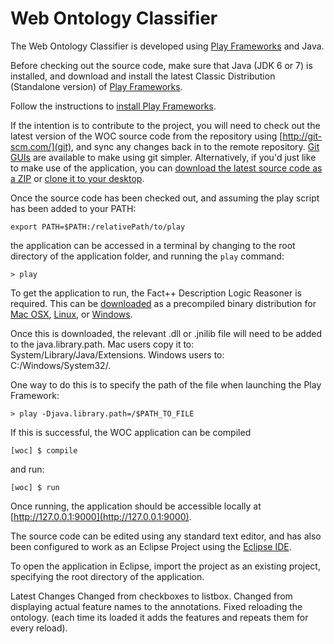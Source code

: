 Web Ontology Classifier
===

The Web Ontology Classifier is developed using [Play Frameworks](http://www.playframework.com/) and Java.

Before checking out the source code, make sure that Java (JDK 6 or 7) is installed, and download and install the latest Classic Distribution (Standalone version) of [Play Frameworks](http://www.playframework.com/download).

Follow the instructions to [install Play Frameworks](http://www.playframework.com/documentation/2.2.x/Installing).

If the intention is to contribute to the project, you will need to check out the latest version of the WOC source code from the repository using [http://git-scm.com/](git), and sync any changes back in to the remote repository. [Git GUIs](http://git-scm.com/downloads/guis) are available to make using git simpler.
Alternatively, if you'd just like to make use of the application, you can [download the latest source code as a ZIP](https://github.com/jembi/woc/archive/master.zip) or [clone it to your desktop](github-mac://openRepo/https://github.com/jembi/woc).

Once the source code has been checked out, and assuming the play script has been added to your PATH:
```
export PATH=$PATH:/relativePath/to/play
```
the application can be accessed in a terminal by changing to the root directory of the application folder, and running the  `play` command:
```
> play
```

To get the application to run, the Fact++ Description Logic Reasoner is required. This can be [downloaded](https://code.google.com/p/factplusplus/downloads/list) as a precompiled binary distribution for [Mac OSX](https://code.google.com/p/factplusplus/downloads/detail?name=FaCTpp-OSX-v1.6.2.zip&can=2&q=), [Linux](https://code.google.com/p/factplusplus/downloads/detail?name=FaCTpp-linux-v1.6.2.tgz&can=2&q=), or  [Windows](https://code.google.com/p/factplusplus/downloads/detail?name=FaCTpp-win-v1.6.2.zip&can=2&q=).

Once this is downloaded, the relevant .dll or .jnilib file will need to be added to the java.library.path.
Mac users copy it to: System/Library/Java/Extensions.
Windows users to: C:/Windows/System32/.

One way to do this is to specify the path of the file when launching the Play Framework:
```
> play -Djava.library.path=/$PATH_TO_FILE
```

If this is successful, the WOC application can be compiled
```
[woc] $ compile
```
and run:
```
[woc] $ run
```

Once running, the application should be accessible locally at [http://127.0.0.1:9000](http://127.0.0.1:9000).

The source code can be edited using any standard text editor, and has also been configured to work as an Eclipse Project using the [Eclipse IDE](https://www.eclipse.org).

To open the application in Eclipse, import the project as an existing project, specifying the root directory of the application.

Latest Changes
Changed from checkboxes to listbox.
Changed from displaying actual feature names to the annotations.
Fixed reloading the ontology. (each time its loaded it adds the
features and repeats them for every reload).

